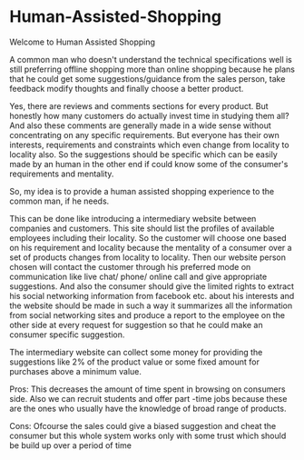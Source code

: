Human-Assisted-Shopping
=======================
Welcome to Human Assisted Shopping

A common man who doesn't understand the technical specifications well is still preferring offline shopping more than online shopping because he plans that he could get some suggestions/guidance from the sales person, take feedback modify thoughts and finally choose a better product. 

Yes, there are reviews and comments sections for every product. But honestly how many customers do actually invest time in studying them all? And also these comments are generally made in a wide sense without concentrating on any specific requirements. But everyone has their own interests, requirements and constraints which even change from locality to locality also. So the suggestions should be specific which can be easily made by an human in the other end if could know some of the consumer's requirements and mentality. 

So, my idea is to provide a human assisted shopping experience to the common man, if he needs. 

This can be done like introducing a intermediary website between companies and customers. This site should list the profiles of available employees including their locality. So the customer will choose one based on his requirement and locality because the mentality of a consumer over a set of products changes from locality to locality. Then our website person chosen will contact the customer through his preferred mode on communication like live chat/ phone/ online call and give appropriate suggestions. And also the consumer should give the limited rights to extract his social networking information from facebook etc. about his interests and the website should be made in such a way it summarizes all the information from social networking sites and produce a report to the employee on the other side at every request for suggestion so that he could make an consumer specific suggestion. 

The intermediary website can collect some money for providing the suggestions like 2% of the product value or some fixed amount for purchases above a minimum value. 

Pros: This decreases the amount of time spent in browsing on consumers side. Also we can recruit students and offer part -time jobs because these are the ones who usually have the knowledge of broad range of products.

Cons: Ofcourse the sales could give a biased suggestion and cheat the consumer but this whole system works only with some trust which should be build up over a period of time
